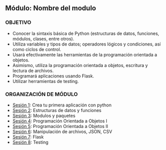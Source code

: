  
## Módulo: Nombre del modulo

### OBJETIVO 
 - Conocer la sintaxis básica de Python (estructuras de datos, funciones, módulos, clases, entre otros).
 - Utiliza variables y tipos de datos; operadores lógicos y condiciones, así como ciclos de control.
 - Usará efectivamente las herramientas de la programación orientada a objetos.
 - Asimismo, utiliza la programación orientada a objetos, escritura y lectura de archivos.
 - Programará aplicaciones usando Flask.
 - Utilizar herramientas de testing.


 ### ORGANIZACIÓN DE MÓDULO 
 
 - [Sesión 1](Sesion-01): Crea tu primera aplicación con python 
 - [Sesión 2](Sesion-02): Estructuras de datos y funciones
 - [Sesión 3](Sesion-03): Modulos y paquetes
 - [Sesión 4](Sesion-04): Programación Orientada a Objetos I
 - [Sesión 5](Sesion-05): Programación Orientada a Objetos II
 - [Sesión 6](Sesion-06): Manipulación de archivos, JSON, CSV
 - [Sesión 7](Sesion-07): Flask
 - [Sesión 8](Sesion-08): Testing





